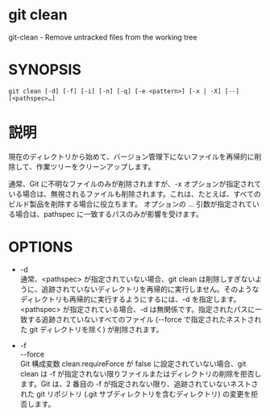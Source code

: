 # git clean

git-clean - Remove untracked files from the working tree

# SYNOPSIS

```
git clean [-d] [-f] [-i] [-n] [-q] [-e <pattern>] [-x | -X] [--] [<pathspec>…​]
```

# 説明

現在のディレクトリから始めて、バージョン管理下にないファイルを再帰的に削除して、作業ツリーをクリーンアップします。

通常、Git に不明なファイルのみが削除されますが、-x オプションが指定されている場合は、無視されるファイルも削除されます。これは、たとえば、すべてのビルド製品を削除する場合に役立ちます。
オプションの <pathspec>... 引数が指定されている場合は、pathspec に一致するパスのみが影響を受けます。

# OPTIONS

* -d  
通常、\<pathspec> が指定されていない場合、git clean は削除しすぎないように、追跡されていないディレクトリを再帰的に実行しません。そのようなディレクトリも再帰的に実行するようにするには、-d を指定します。  
\<pathspec> が指定されている場合、-d は無関係です。指定されたパスに一致する追跡されていないすべてのファイル (--force で指定されたネストされた git ディレクトリを除く) が削除されます。

* -f<br>--force  
Git 構成変数 clean.requireForce が false に設定されていない場合、git clean は -f が指定されない限りファイルまたはディレクトリの削除を拒否します。Git は、2 番目の -f が指定されない限り、追跡されていないネストされた git リポジトリ (.git サブディレクトリを含むディレクトリ) の変更を拒否します。
